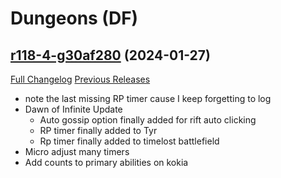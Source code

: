 # <DBM Mod> Dungeons (DF)

## [r118-4-g30af280](https://github.com/DeadlyBossMods/DBM-Dungeons/tree/30af2800ef6b9000b762bc62807681d5c8970b00) (2024-01-27)
[Full Changelog](https://github.com/DeadlyBossMods/DBM-Dungeons/compare/r118...30af2800ef6b9000b762bc62807681d5c8970b00) [Previous Releases](https://github.com/DeadlyBossMods/DBM-Dungeons/releases)

- note the last missing RP timer cause I keep forgetting to log  
- Dawn of Infinite Update  
     - Auto gossip option finally added for rift auto clicking  
     - RP timer finally added to Tyr  
     - Rp timer finally added to timelost battlefield  
- Micro adjust many timers  
- Add counts to primary abilities on kokia  
